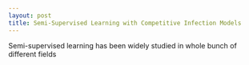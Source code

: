```yaml
---
layout: post
title: Semi-Supervised Learning with Competitive Infection Models
---
```

Semi-supervised learning has been widely studied in whole bunch of different fields

